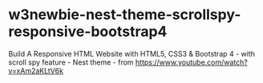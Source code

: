 # w3newbie-nest-theme-scrollspy-responsive-bootstrap4
Build A Responsive HTML Website with HTML5, CSS3 &amp; Bootstrap 4 - with scroll spy feature - Nest theme - from https://www.youtube.com/watch?v=xAm2aKLtV6k
